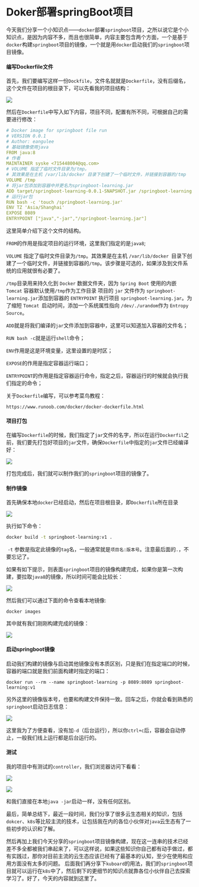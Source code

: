 # Doker部署springBoot项目

今天我们分享一个小知识点——`docker`部署`springboot`项目，之所以说它是个小知识点，是因为内容不多，而且也很简单，内容主要包含两个方面，一个是基于`docker`构建`springboot`项目的镜像，一个就是用`docker`启动我们的`springboot`项目镜像。

#### 编写Dockerfile文件

首先，我们要编写这样一份`Dockfile`，文件名就就是`Dockerfile`，没有后缀名，这个文件在项目的根目录下，可以先看我的项目结构：

![](https://syske-pic-bed.oss-cn-hangzhou.aliyuncs.com/imgs/images/20210629130049.png)

然后在`Dockerfile`中写入如下内容，项目不同，配置有所不同，可根据自己的需要进行修改：

```yml
# Docker image for springboot file run
# VERSION 0.0.1
# Author: eangulee
# 基础镜像使用java
FROM java:8
# 作者
MAINTAINER syske <715448004@qq.com>
# VOLUME 指定了临时文件目录为/tmp。
# 其效果是在主机 /var/lib/docker 目录下创建了一个临时文件，并链接到容器的/tmp
VOLUME /tmp 
# 将jar包添加到容器中并更名为springboot-learning.jar
ADD target/springboot-learning-0.0.1-SNAPSHOT.jar /springboot-learning.jar 
# 运行jar包
RUN bash -c 'touch /springboot-learning.jar'
ENV TZ 'Asia/Shanghai'
EXPOSE 8089
ENTRYPOINT ["java","-jar","/springboot-learning.jar"]
```

这里简单介绍下这个文件的结构。

`FROM`的作用是指定项目的运行环境，这里我们指定的是`java8`;

`VOLUME` 指定了临时文件目录为`/tmp`。其效果是在主机 `/var/lib/docker `目录下创建了一个临时文件，并链接到容器的`/tmp`。该步骤是可选的，如果涉及到文件系统的应用就很有必要了。

`/tmp`目录用来持久化到 `Docker` 数据文件夹，因为 `Spring Boot` 使用的内嵌 `Tomcat` 容器默认使用`/tmp`作为工作目录
 项目的 `jar` 文件作为 `springboot-learning.jar`添加到容器的
 `ENTRYPOINT` 执行项目 `springboot-learning.jar`。为了缩短 `Tomcat `启动时间，添加一个系统属性指向 `/dev/./urandom`作为 `Entropy Source`。

`ADD`就是将我们编译的`jar`文件添加到容器中，这里可以知道加入容器的文件名；

`RUN bash -c`就是运行`shell`命令；

`ENV`作用是这是环境变量，这里设置的是时区；

`EXPOSE`的作用是指定容器运行端口；

`ENTRYPOINT`的作用是指定容器运行命令，指定之后，容器运行的时候就会执行我们指定的命令；

关于`Dockerfile`编写，可以参考菜鸟教程：

```
https://www.runoob.com/docker/docker-dockerfile.html
```

#### 项目打包

在编写`Dockerfile`的时候，我们指定了`jar`文件的名字，所以在运行`Dockerfil`之前，我们要先打包好项目的`jar`文件，确保`Dockerfile`中指定的`jar`文件已经编译好：

![](https://syske-pic-bed.oss-cn-hangzhou.aliyuncs.com/imgs/images/20210629130232.png)

打包完成后，我们就可以制作我们的`springboot`项目的镜像了。

#### 制作镜像

首先确保本地`docker`已经启动，然后在项目根目录，即`Dockerfile`所在目录

![](https://syske-pic-bed.oss-cn-hangzhou.aliyuncs.com/imgs/images/20210629130912.png)

执行如下命令：

```sh
docker build -t springboot-learning:v1 .
```

​	`-t` 参数是指定此镜像的`tag`名，一般通常就是`项目名:版本号`。注意最后面的`.`，不要忘记了。

如果有如下提示，则表面`springboot`项目的镜像构建完成，如果你是第一次构建，要拉取`java8`的镜像，所以时间可能会比较长：

![](https://syske-pic-bed.oss-cn-hangzhou.aliyuncs.com/imgs/images/20210629131144.png)

然后我们可以通过下面的命令查看本地镜像:

```
docker images
```

其中就有我们刚刚构建完成的镜像：

![](https://syske-pic-bed.oss-cn-hangzhou.aliyuncs.com/imgs/images/20210629131510.png)

#### 启动springboot镜像

启动我们构建的镜像与启动其他镜像没有本质区别，只是我们在指定端口的时候，容器的端口就是我们前面构建时指定的端口：

```
docker run --rm --name springboot-learning -p 8089:8089 springboot-learning:v1
```

另外这里的镜像版本号，也要和构建文件保持一致。回车之后，你就会看到熟悉的`springboot`启动日志信息：

![](https://syske-pic-bed.oss-cn-hangzhou.aliyuncs.com/imgs/images/20210629132036.png)

这里我为了方便查看，没有加`-d`（后台运行），所以你`ctrl+c`后，容器会自动停止，一般我们线上运行都是后台运行的。

#### 测试

我的项目中有测试的`controller`，我们浏览器访问下看看：

![](https://syske-pic-bed.oss-cn-hangzhou.aliyuncs.com/imgs/images/20210629132317.png)

![](https://syske-pic-bed.oss-cn-hangzhou.aliyuncs.com/imgs/images/20210629132430.png)

和我们直接在本地`java -jar`启动一样，没有任何区别。

最后，简单总结下，最近一段时间，我们分享了很多云生态相关的知识，包括`dokcer`、`k8s`等比较主流的技术，让包括我在内的各位小伙伴对`java`云生态有了一些初步的认识和了解。

然后再加上我们今天分享的`springboot`项目镜像构建，现在这一连串的技术已经差不多全都被我们串起来了，可以这样说，如果这些知识你自己都有动手做过，都有实践过，那你对目前主流的云生态应该已经有了最基本的认知，至少在使用和应用方面没有太多的问题。
后面我们再分享下`kuboard`的用法，我们的`springboot`项目就可以运行在`k8s`中了，然后剩下的更细节的知识点就靠各位小伙伴自己去探索学习了。好了，今天的内容就到这里了。

